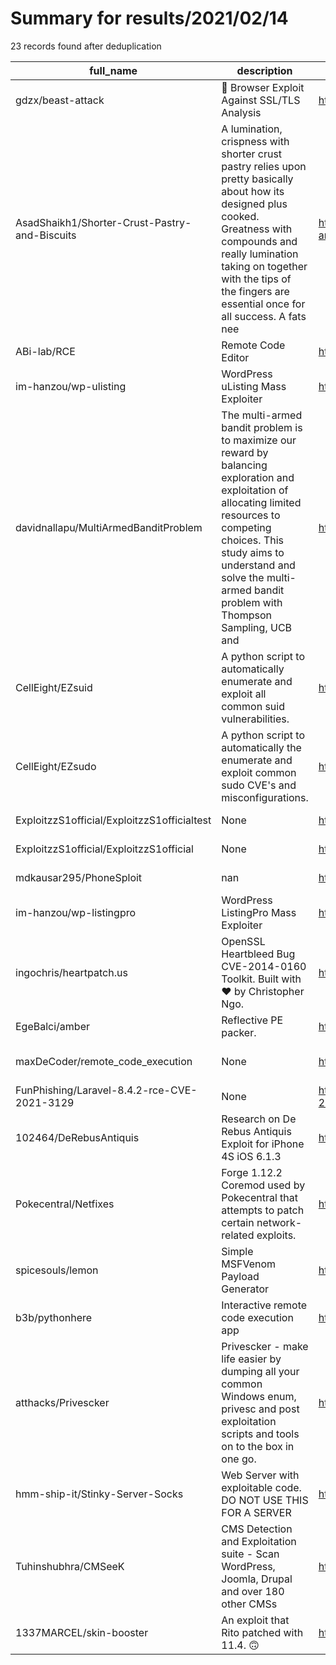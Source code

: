 
# Summary for results/2021/02/14
    
23 records found after deduplication

| full_name | description | html_url | matched_list | matched_count | pushed_at | size | stargazers_count | language | forks_count |
|-----------------------------------------------|------------------------------------------------------------------------------------------------------------------------------------------------------------------------------------------------------------------------------------------------------------------|------------------------------------------------------------------|---------------------------------------------|-----------------|---------------------------|--------|--------------------|------------------|---------------|
| gdzx/beast-attack | :jack_o_lantern: Browser Exploit Against SSL/TLS Analysis | https://github.com/gdzx/beast-attack | ['exploit'] | 1 | 2021-02-14 17:04:36+00:00 | 144 | 0 | TeX | 0 |
| AsadShaikh1/Shorter-Crust-Pastry-and-Biscuits | A lumination, crispness with shorter crust pastry relies upon pretty basically about how its designed plus cooked. Greatness with compounds and really lumination taking on together with the tips of the fingers are essential once for all success. A fats nee | https://github.com/AsadShaikh1/Shorter-Crust-Pastry-and-Biscuits | ['exploit'] | 1 | 2021-02-14 13:05:38+00:00 | 0 | 0 | | 0 |
| ABi-lab/RCE | Remote Code Editor | https://github.com/ABi-lab/RCE | ['rce'] | 1 | 2021-02-14 21:39:55+00:00 | 4772 | 0 | JavaScript | 0 |
| im-hanzou/wp-ulisting | WordPress uListing Mass Exploiter | https://github.com/im-hanzou/wp-ulisting | ['exploit'] | 1 | 2021-02-14 19:09:18+00:00 | 5 | 1 | Shell | 1 |
| davidnallapu/MultiArmedBanditProblem | The multi-armed bandit problem is to maximize our reward by balancing exploration and exploitation of allocating limited resources to competing choices. This study aims to understand and solve the multi-armed bandit problem with Thompson Sampling, UCB and | https://github.com/davidnallapu/MultiArmedBanditProblem | ['exploit'] | 1 | 2021-02-14 16:51:58+00:00 | 253 | 0 | Jupyter Notebook | 0 |
| CellEight/EZsuid | A python script to automatically enumerate and exploit all common suid vulnerabilities. | https://github.com/CellEight/EZsuid | ['exploit'] | 1 | 2021-02-14 15:50:53+00:00 | 2 | 1 | Python | 0 |
| CellEight/EZsudo | A python script to automatically the enumerate and exploit common sudo CVE's and misconfigurations. | https://github.com/CellEight/EZsudo | ['exploit'] | 1 | 2021-02-14 15:47:46+00:00 | 4 | 0 | Python | 0 |
| ExploitzzS1official/ExploitzzS1officialtest | None | https://github.com/ExploitzzS1official/ExploitzzS1officialtest | ['exploit'] | 1 | 2021-02-14 15:46:44+00:00 | 1 | 0 | | 0 |
| ExploitzzS1official/ExploitzzS1official | None | https://github.com/ExploitzzS1official/ExploitzzS1official | ['exploit'] | 1 | 2021-02-14 15:41:58+00:00 | 0 | 0 | | 0 |
| mdkausar295/PhoneSploit | nan | https://github.com/mdkausar295/PhoneSploit | ['sploit'] | 1 | 2021-02-14 19:15:31+00:00 | 9803 | 0 | Python | 0 |
| im-hanzou/wp-listingpro | WordPress ListingPro Mass Exploiter | https://github.com/im-hanzou/wp-listingpro | ['exploit'] | 1 | 2021-02-14 19:10:10+00:00 | 25 | 0 | Shell | 0 |
| ingochris/heartpatch.us | OpenSSL Heartbleed Bug CVE-2014-0160 Toolkit. Built with ❤ by Christopher Ngo. | https://github.com/ingochris/heartpatch.us | ['exploit'] | 1 | 2021-02-14 13:34:18+00:00 | 14 | 3 | | 0 |
| EgeBalci/amber | Reflective PE packer. | https://github.com/EgeBalci/amber | ['shellcode'] | 1 | 2021-02-14 07:35:24+00:00 | 6618 | 668 | Go | 157 |
| maxDeCoder/remote_code_execution | None | https://github.com/maxDeCoder/remote_code_execution | ['remote code execution'] | 1 | 2021-02-14 10:16:41+00:00 | 1614 | 0 | JavaScript | 0 |
| FunPhishing/Laravel-8.4.2-rce-CVE-2021-3129 | None | https://github.com/FunPhishing/Laravel-8.4.2-rce-CVE-2021-3129 | ['cve-2', 'rce'] | 2 | 2021-02-14 12:27:54+00:00 | 532 | 1 | Python | 4 |
| 102464/DeRebusAntiquis | Research on De Rebus Antiquis Exploit for iPhone 4S iOS 6.1.3 | https://github.com/102464/DeRebusAntiquis | ['exploit'] | 1 | 2021-02-14 15:03:50+00:00 | 240 | 2 | | 0 |
| Pokecentral/Netfixes | Forge 1.12.2 Coremod used by Pokecentral that attempts to patch certain network-related exploits. | https://github.com/Pokecentral/Netfixes | ['exploit'] | 1 | 2021-02-14 01:35:28+00:00 | 59 | 0 | Java | 0 |
| spicesouls/lemon | Simple MSFVenom Payload Generator | https://github.com/spicesouls/lemon | ['metasploit module OR metasploit payload'] | 1 | 2021-02-14 12:24:53+00:00 | 94 | 20 | Python | 7 |
| b3b/pythonhere | Interactive remote code execution app | https://github.com/b3b/pythonhere | ['remote code execution'] | 1 | 2021-02-14 21:39:51+00:00 | 407 | 1 | Python | 0 |
| atthacks/Privescker | Privescker - make life easier by dumping all your common Windows enum, privesc and post exploitation scripts and tools on to the box in one go. | https://github.com/atthacks/Privescker | ['exploit'] | 1 | 2021-02-14 20:35:45+00:00 | 122 | 33 | C# | 8 |
| hmm-ship-it/Stinky-Server-Socks | Web Server with exploitable code. DO NOT USE THIS FOR A SERVER | https://github.com/hmm-ship-it/Stinky-Server-Socks | ['exploit'] | 1 | 2021-02-14 22:43:36+00:00 | 30327 | 1 | Python | 0 |
| Tuhinshubhra/CMSeeK | CMS Detection and Exploitation suite - Scan WordPress, Joomla, Drupal and over 180 other CMSs | https://github.com/Tuhinshubhra/CMSeeK | ['exploit'] | 1 | 2021-02-14 01:26:34+00:00 | 637 | 1423 | Python | 378 |
| 1337MARCEL/skin-booster | An exploit that Rito patched with 11.4. 🙃 | https://github.com/1337MARCEL/skin-booster | ['exploit'] | 1 | 2021-02-14 23:02:00+00:00 | 142 | 1 | Rust | 0 |
